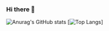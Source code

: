 ### Hi there 👋
![Anurag's GitHub stats](https://github-readme-stats.vercel.app/api?username=shahdivax&show_icons=true&theme=radical)
[![Top Langs](https://github-readme-stats.vercel.app/api/top-langs/?username=shahdivax&layout=compact)]
<!--
**shahdivax/shahdivax** is a ✨ _special_ ✨ repository because its `README.md` (this file) appears on your GitHub profile.

Here are some ideas to get you started:

- 🔭 I’m currently working on ...
- 🌱 I’m currently learning ...
- 👯 I’m looking to collaborate on ...
- 🤔 I’m looking for help with ...
- 💬 Ask me about ...
- 📫 How to reach me: ...
- 😄 Pronouns: ...
- ⚡ Fun fact: ...
-->
